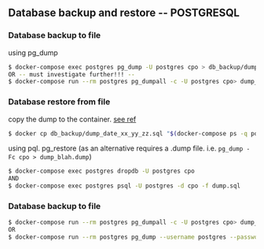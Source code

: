 ## Database backup and restore -- POSTGRESQL

### Database backup to file
using pg_dump
```bash
$ docker-compose exec postgres pg_dump -U postgres cpo > db_backup/dump_`date +%d-%m-%Y"_"%H_%M_%S`.sql
OR -- must investigate further!!! --
$ docker-compose run --rm postgres pg_dumpall -c -U postgres cpo> dump_`date +%d-%m-%Y"_"%H_%M_%S`.sql
```

### Database restore from file
copy the dump to the container. [see ref](https://blog.dcycle.com/blog/ae67284c/docker-compose-cp)
```bash
$ docker cp db_backup/dump_date_xx_yy_zz.sql "$(docker-compose ps -q postgres)":/dump.sql
```

using pql. pg_restore (as an alternative requires a .dump file. i.e. `pg_dump -Fc cpo > dump_blah.dump`)
```bash
$ docker-compose exec postgres dropdb -U postgres cpo
AND
$ docker-compose exec postgres psql -U postgres -d cpo -f dump.sql
```

### Database backup to file
```bash
$ docker-compose run --rm postgres pg_dumpall -c -U postgres cpo> dump_`date +%d-%m-%Y"_"%H_%M_%S`.sql
OR
$ docker-compose run --rm postgres pg_dump --username postgres --password postgres cpo > pg_dump.sql
```
